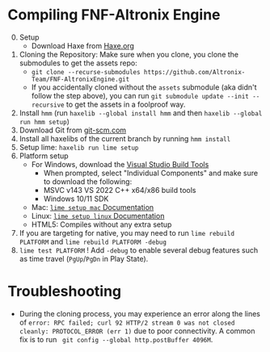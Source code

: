 # Compiling FNF-Altronix Engine

0. Setup
    - Download Haxe from [Haxe.org](https://haxe.org)
1. Cloning the Repository: Make sure when you clone, you clone the submodules to get the assets repo:
    - `git clone --recurse-submodules https://github.com/Altronix-Team/FNF-AltronixEngine.git`
    - If you accidentally cloned without the `assets` submodule (aka didn't follow the step above), you can run `git submodule update --init --recursive` to get the assets in a foolproof way.
2. Install `hmm` (run `haxelib --global install hmm` and then `haxelib --global run hmm setup`)
3. Download Git from [git-scm.com](https://www.git-scm.com)
4. Install all haxelibs of the current branch by running `hmm install`
5. Setup lime: `haxelib run lime setup`
6. Platform setup
   - For Windows, download the [Visual Studio Build Tools](https://aka.ms/vs/17/release/vs_BuildTools.exe)
        - When prompted, select "Individual Components" and make sure to download the following:
        - MSVC v143 VS 2022 C++ x64/x86 build tools
        - Windows 10/11 SDK
    - Mac: [`lime setup mac` Documentation](https://lime.openfl.org/docs/advanced-setup/macos/)
    - Linux: [`lime setup linux` Documentation](https://lime.openfl.org/docs/advanced-setup/linux/)
    - HTML5: Compiles without any extra setup
7. If you are targeting for native, you may need to run `lime rebuild PLATFORM` and `lime rebuild PLATFORM -debug`
8. `lime test PLATFORM` ! Add `-debug` to enable several debug features such as time travel (`PgUp`/`PgDn` in Play State).

# Troubleshooting

- During the cloning process, you may experience an error along the lines of `error: RPC failed; curl 92 HTTP/2 stream 0 was not closed cleanly: PROTOCOL_ERROR (err 1)` due to poor connectivity. A common fix is to run ` git config --global http.postBuffer 4096M`.

